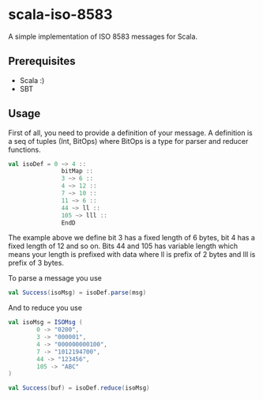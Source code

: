# scala-iso-8583

A simple implementation of ISO 8583 messages for Scala.

## Prerequisites

* Scala :)
* SBT

## Usage

First of all, you need to provide a definition of your message. A definition is a seq of tuples (Int, BitOps) where BitOps is a type for parser and reducer functions.

```scala
val isoDef = 0 ~> 4 ::
               bitMap ::
               3 ~> 6 ::
               4 ~> 12 ::
               7 ~> 10 ::
               11 ~> 6 ::
               44 ~> ll ::
               105 ~> lll ::
               EndD
```

The example above we define bit 3 has a fixed length of 6 bytes, bit 4 has a fixed length of 12 and so on. Bits 44 and 105 has variable length which means your length is prefixed with data where ll is prefix of 2 bytes and lll is prefix of 3 bytes.

To parse a message you use

```scala
val Success(isoMsg) = isoDef.parse(msg)
```

And to reduce you use

```scala
val isoMsg = ISOMsg (
        0 -> "0200",
        3 -> "000001",
        4 -> "000000000100",
        7 -> "1012194700",
        44 -> "123456",
        105 -> "ABC"
)

val Success(buf) = isoDef.reduce(isoMsg)
```
